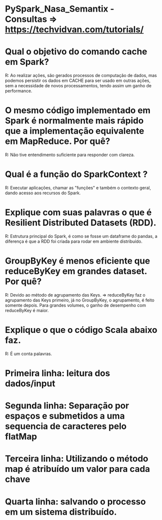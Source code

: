 # PySpark_Nasa_Semantix - Consultas => https://techvidvan.com/tutorials/

# Qual o objetivo do comando cache em Spark?
R: Ao realizar ações, são gerados processos de computação de dados, mas podemos persistir os dados em CACHE para ser usado em outras ações,
sem a necessidade de novos processamentos, tendo assim um ganho de performance.

# O mesmo código implementado em Spark é normalmente mais rápido que a implementação equivalente em MapReduce. Por quê?
R: Não tive entendimento suficiente para responder com clareza. 

# Qual é a função do SparkContext ?
R: Executar aplicações, chamar as "funções" e também o contexto geral, dando acesso aos recursos do
Spark.

# Explique com suas palavras o que é Resilient Distributed Datasets (RDD).
R: Estrutura principal do Spark, é como se fosse um dataframe do pandas, a diferença é que a RDD foi
criada para rodar em ambiente distribuído.

# GroupByKey é menos eficiente que reduceByKey em grandes dataset. Por quê?
R: Devido ao método de agrupamento das Keys. => reduceByKey faz o agrupamento das Keys primeiro, já no GroupByKey, o agrupamento,
é feito somente depois. Para grandes volumes, o ganho de desempenho com reduceByKey é maior.

# Explique o que o código Scala abaixo faz.
R: É um conta palavras. 
# Primeira linha: leitura dos dados/input
# Segunda linha: Separação por espaços e submetidos a uma sequencia de caracteres pelo flatMap
# Terceira linha: Utilizando o método map é atribuído um valor para cada chave
# Quarta linha: salvando o processo em um sistema distribuído.
